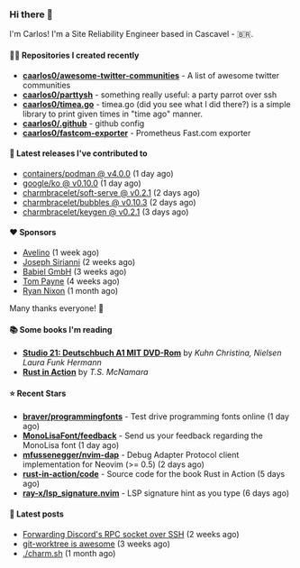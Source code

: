 ### Hi there 👋

I'm Carlos! I'm a Site Reliability Engineer based in Cascavel - 🇧🇷.

#### 👨‍💻 Repositories I created recently
- **[caarlos0/awesome-twitter-communities](https://github.com/caarlos0/awesome-twitter-communities)** - A list of awesome twitter communities
- **[caarlos0/parttysh](https://github.com/caarlos0/parttysh)** - something really useful: a party parrot over ssh
- **[caarlos0/timea.go](https://github.com/caarlos0/timea.go)** - timea.go (did you see what I did there?) is a simple library to print given times in &#34;time ago&#34; manner.
- **[caarlos0/.github](https://github.com/caarlos0/.github)** - github config
- **[caarlos0/fastcom-exporter](https://github.com/caarlos0/fastcom-exporter)** - Prometheus Fast.com exporter

#### 🚀 Latest releases I've contributed to


- [containers/podman @ v4.0.0](https://github.com/containers/podman/releases/tag/v4.0.0) (1 day ago)
- [google/ko @ v0.10.0](https://github.com/google/ko/releases/tag/v0.10.0) (1 day ago)
- [charmbracelet/soft-serve @ v0.2.1](https://github.com/charmbracelet/soft-serve/releases/tag/v0.2.1) (2 days ago)
- [charmbracelet/bubbles @ v0.10.3](https://github.com/charmbracelet/bubbles/releases/tag/v0.10.3) (2 days ago)
- [charmbracelet/keygen @ v0.2.1](https://github.com/charmbracelet/keygen/releases/tag/v0.2.1) (3 days ago)

#### ❤️ Sponsors
- [Avelino](https://github.com/avelino) (1 week ago)
- [Joseph Sirianni](https://github.com/jsirianni) (2 weeks ago)
- [Babiel GmbH](https://github.com/babiel) (3 weeks ago)
- [Tom Payne](https://github.com/twpayne) (4 weeks ago)
- [Ryan Nixon](https://github.com/taiidani) (1 month ago)

Many thanks everyone! 🙏

#### 📚 Some books I'm reading
- **[Studio 21: Deutschbuch A1 MIT DVD-Rom](https://www.goodreads.com/book/show/25495148-studio-21)** by _Kuhn Christina, Nielsen Laura Funk Hermann_
- **[Rust in Action](https://www.goodreads.com/book/show/45731908-rust-in-action)** by _T.S. McNamara_

#### ⭐ Recent Stars


- **[braver/programmingfonts](https://github.com/braver/programmingfonts)** - Test drive programming fonts online (1 day ago)
- **[MonoLisaFont/feedback](https://github.com/MonoLisaFont/feedback)** - Send us your feedback regarding the MonoLisa font (1 day ago)
- **[mfussenegger/nvim-dap](https://github.com/mfussenegger/nvim-dap)** - Debug Adapter Protocol client implementation for Neovim (&gt;= 0.5) (2 days ago)
- **[rust-in-action/code](https://github.com/rust-in-action/code)** - Source code for the book Rust in Action (5 days ago)
- **[ray-x/lsp_signature.nvim](https://github.com/ray-x/lsp_signature.nvim)** - LSP signature hint as you type (6 days ago)

#### 📄 Latest posts
- [Forwarding Discord&#39;s RPC socket over SSH](https://carlosbecker.com/posts/discord-rpc-ssh/) (2 weeks ago)
- [git-worktree is awesome](https://carlosbecker.com/posts/git-worktrees/) (3 weeks ago)
- [./charm.sh](https://carlosbecker.com/posts/charm/) (1 month ago)
